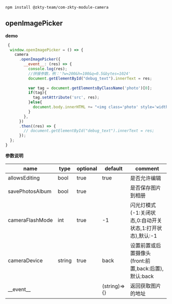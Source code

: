
``` bash
npm install @zkty-team/com-zkty-module-camera
```



## openImagePicker



**demo**
``` js
 {
  window.openImagePicker = () => {
    camera
      .openImagePicker({
        __event__: (res) => {
          console.log(res);
          //拼接参数，例：'?w=200&h=100&q=0.5&bytes=1024'
          document.getElementById("debug_text").innerText = res;
        
          var tag = document.getElementsByClassName('photo')[0];
          if(tag){
            tag.setAttribute('src', res);
          }else{
            document.body.innerHTML += "<img class='photo' style='width: 100%' "+"src="+res+">";
          }
        },
      })
      .then((res) => {
        // document.getElementById("debug_text").innerText = res;
      });
  };
}
``` 

	
**参数说明**

| name                        | type      | optional | default   | comment  |
| --------------------------- | --------- | -------- | --------- |--------- |
| allowsEditing | bool | true | true | 是否允许编辑 |
| savePhotosAlbum | bool | true |  | 是否保存图片到相册 |
| cameraFlashMode | int | true | -1 | 闪光灯模式(-1:关闭状态,0:自动开关状态,1:打开状态),默认:-1 |
| cameraDevice | string | true | back | 设置前置或后置摄像头(front:前置,back:后置),默认:back |
| \_\_event\_\_ |  |  | (string)=>{} | 返回获取图片的地址 |

    